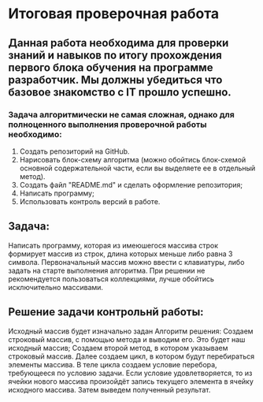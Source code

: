 # Итоговая проверочная работа


## Данная работа необходима для проверки знаний и навыков по итогу прохождения первого блока обучения на программе разработчик. Мы должны убедиться что базовое знакомство с IT прошло успешно.
### Задача алгоритмически не самая сложная, однако для полноценного выполнения проверочной работы необходимо:

1. Создать репозиторий на GitHub.
2. Нарисовать блок-схему алгоритма (можно обойтись блок-схемой основной содержательной части, если вы выделяете ее в отдельный метод).
3. Создать файл "README.md" и сделать оформление репозитория;
4. Написать программу;
5. Использовать контроль версий в работе.
## Задача:
Написать программу, которая из имеюшегося массива строк формирует массив из строк, длина которых меньше либо равна 3 символа. Первоначальный массив можно ввести с клавиатуры, либо задать на старте выполнения алгоритма. При решении не рекомендуется пользоваться коллекциями, лучше обойтись исключительно массивами.

## Решение задачи контрольнй работы:
Исходный массив будет изначально задан 
Алгоритм решения:
Создаем строковый массив, с помощью метода и выводим его. Это будет наш исходный массив;
Создаем второй метод, в котором указываем строковый массив.
Далее создаем цикл, в котором будут перебираться элементы массива.
В теле цикла создаем условие перебора, требующееся по условию задачи.
Если условие удовлетворяется, то из ячейки нового массива произойдёт запись текущего элемента в ячейку исходного массива.
Затем выведем полученный результат.